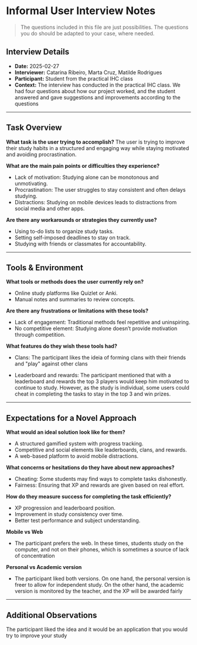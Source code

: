 # Informal User Interview Notes 

> 	The questions included in this file are just possibilities. The questions you do should be adapted to your case, where needed.

## Interview Details 
- **Date:** 2025-02-27
- **Interviewer:** Catarina Ribeiro, Marta Cruz, Matilde Rodrigues 
- **Participant:** Student from the practical IHC class 
- **Context:** The interview has conducted in the practical IHC class. We had four questions about how our project worked, and the student answered and gave suggestions and improvements according to the questions
- --- 
## Task Overview 

 **What task is the user trying to accomplish?** 
The user is trying to improve their study habits in a structured and engaging way while staying motivated and avoiding procrastination.


**What are the main pain points or difficulties they experience?** 
- Lack of motivation: Studying alone can be monotonous and unmotivating.
- Procrastination: The user struggles to stay consistent and often delays studying.
- Distractions: Studying on mobile devices leads to distractions from social media and other apps.

**Are there any workarounds or strategies they currently use?** 
- Using to-do lists to organize study tasks.
- Setting self-imposed deadlines to stay on track.
- Studying with friends or classmates for accountability.

---- 
## Tools & Environment 
**What tools or methods does the user currently rely on?** 
- Online study platforms like Quizlet or Anki.
- Manual notes and summaries to review concepts.

**Are there any frustrations or limitations with these tools?** 
- Lack of engagement: Traditional methods feel repetitive and uninspiring.
- No competitive element: Studying alone doesn’t provide motivation through competition.

**What features do they wish these tools had?** 
- Clans: The participant likes the ideia of forming clans with their friends and "play" against other clans 
  
- Leaderboard and rewards: The participant mentioned that with a leaderboard and rewards the top 3 players would keep him motivated to continue to study. However, as the study is individual, some users could cheat in completing the tasks to stay in the top 3 and win prizes.
--- 
## Expectations for a Novel Approach 

**What would an ideal solution look like for them?** 
- A structured gamified system with progress tracking.
- Competitive and social elements like leaderboards, clans, and rewards.
- A web-based platform to avoid mobile distractions.

**What concerns or hesitations do they have about new approaches?** 
- Cheating: Some students may find ways to complete tasks dishonestly.
- Fairness: Ensuring that XP and rewards are given based on real effort.

**How do they measure success for completing the task efficiently?** 
- XP progression and leaderboard position.
- Improvement in study consistency over time.
- Better test performance and subject understanding.

**Mobile vs Web**
- The participant prefers the web. In these times, students study on the computer, and not on their phones, which is sometimes a source of lack of concentration

**Personal vs Academic version**
- The participant liked both versions. On one hand, the personal version is freer to allow for independent study. On the other hand, the academic version is monitored by the teacher, and the XP will be awarded fairly

--- 
## Additional Observations 
The participant liked the idea and it would be an application that you would try to improve your study